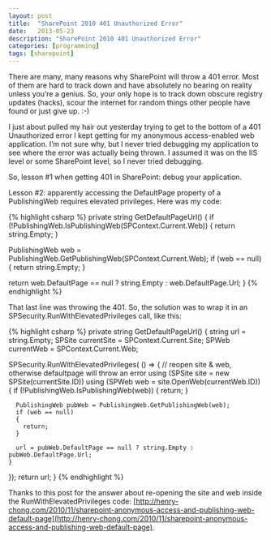 ```yaml
---
layout: post
title:  "SharePoint 2010 401 Unauthorized Error"
date:   2013-05-23
description: "SharePoint 2010 401 Unauthorized Error"
categories: [programming]
tags: [sharepoint]
---
```


There are many, many reasons why SharePoint will throw a 401 error.  Most of them are hard to track down and have absolutely no bearing on reality unless you’re a genius.  So, your only hope is to track down obscure registry updates (hacks), scour the internet for random things other people have found or just give up.  :-)

I just about pulled my hair out yesterday trying to get to the bottom of a 401 Unauthorized error I kept getting for my anonymous access-enabled web application.  I’m not sure why, but I never tried debugging my application to see where the error was actually being thrown.  I assumed it was on the IIS level or some SharePoint level, so I never tried debugging.

So, lesson #1 when getting 401 in SharePoint: debug your application.

Lesson #2: apparently accessing the DefaultPage property of a PublishingWeb requires elevated privileges.  Here was my code:

{% highlight csharp %}
private string GetDefaultPageUrl()
{
  if (!PublishingWeb.IsPublishingWeb(SPContext.Current.Web))
  {
    return string.Empty;
  }

  PublishingWeb web = PublishingWeb.GetPublishingWeb(SPContext.Current.Web);
  if (web == null)
  {
    return string.Empty;
  }

  return web.DefaultPage == null ? string.Empty : web.DefaultPage.Url;
}
{% endhighlight %}

That last line was throwing the 401. So, the solution was to wrap it in an SPSecurity.RunWithElevatedPrivileges call, like this:

{% highlight csharp %}
private string GetDefaultPageUrl()
{
  string url = string.Empty;
  SPSite currentSite = SPContext.Current.Site;
  SPWeb currentWeb = SPContext.Current.Web;

  SPSecurity.RunWithElevatedPrivileges(
  () =>
  {
    // reopen site & web, otherwise defaultpage will throw an error
    using (SPSite site = new SPSite(currentSite.ID))
    using (SPWeb web = site.OpenWeb(currentWeb.ID))
    {
      if (!PublishingWeb.IsPublishingWeb(web))
      {
        return;
      }

      PublishingWeb pubWeb = PublishingWeb.GetPublishingWeb(web);
      if (web == null)
      {
        return;
      }

      url = pubWeb.DefaultPage == null ? string.Empty : pubWeb.DefaultPage.Url;
    }
  });
  return url;
}
{% endhighlight %}

Thanks to this post for the answer about re-opening the site and web inside the RunWithElevatedPrivileges code:
[http://henry-chong.com/2010/11/sharepoint-anonymous-access-and-publishing-web-default-page](http://henry-chong.com/2010/11/sharepoint-anonymous-access-and-publishing-web-default-page).
